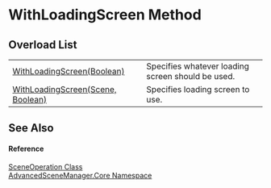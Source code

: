 # WithLoadingScreen Method


## Overload List
<table>
<tr>
<td><a href="M_AdvancedSceneManager_Core_SceneOperation_WithLoadingScreen_1">WithLoadingScreen(Boolean)</a></td>
<td>Specifies whatever loading screen should be used.</td></tr>
<tr>
<td><a href="M_AdvancedSceneManager_Core_SceneOperation_WithLoadingScreen">WithLoadingScreen(Scene, Boolean)</a></td>
<td>Specifies loading screen to use.</td></tr>
</table>

## See Also


#### Reference
<a href="T_AdvancedSceneManager_Core_SceneOperation">SceneOperation Class</a>  
<a href="N_AdvancedSceneManager_Core">AdvancedSceneManager.Core Namespace</a>  
